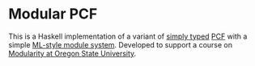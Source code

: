 # Modular PCF

This is a Haskell implementation of a variant of [simply typed][STLC]
[PCF][PCF] with a simple [ML-style module system][Module]. Developed to support
a course on [Modularity at Oregon State University][CS589].

[STLC]: https://en.wikipedia.org/wiki/Simply_typed_lambda_calculus
[PCF]: https://en.wikipedia.org/wiki/Programming_Computable_Functions
[Module]: https://jozefg.bitbucket.io/posts/2015-01-08-modules.html
[CS589]: http://web.engr.oregonstate.edu/~walkiner/teaching/cs589-sp17/
